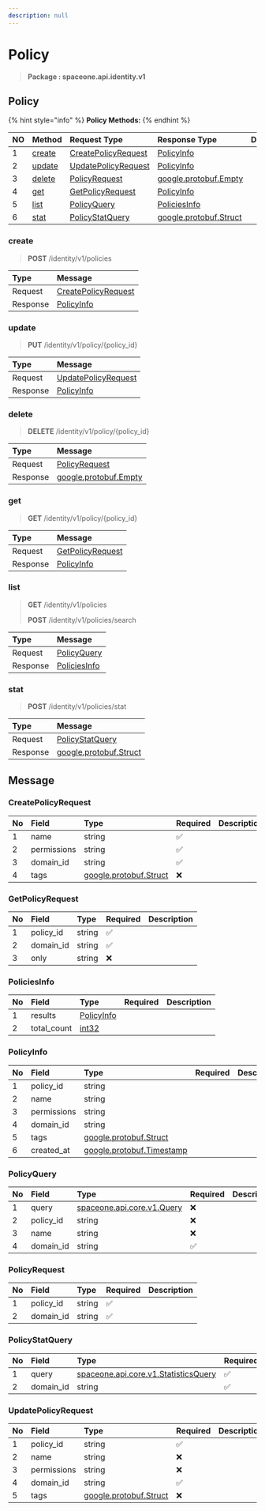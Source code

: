 ```yaml
---
description: null
---
```


# Policy

> **Package : spaceone.api.identity.v1**

## Policy

{% hint style="info" %}
**Policy Methods:**
{% endhint %}

| NO | Method | Request Type | Response Type | Description |
| :--- | :--- | :--- | :--- | :--- |
| 1 | [create](policy.md#create) | [CreatePolicyRequest](policy.md#createpolicyrequest) | [PolicyInfo](policy.md#policyinfo) |  |
| 2 | [update](policy.md#update) | [UpdatePolicyRequest](policy.md#updatepolicyrequest) | [PolicyInfo](policy.md#policyinfo) |  |
| 3 | [delete](policy.md#delete) | [PolicyRequest](policy.md#policyrequest) | [google.protobuf.Empty](https://github.com/protocolbuffers/protobuf/blob/master/src/google/protobuf/empty.proto) |  |
| 4 | [get](policy.md#get) | [GetPolicyRequest](policy.md#getpolicyrequest) | [PolicyInfo](policy.md#policyinfo) |  |
| 5 | [list](policy.md#list) | [PolicyQuery](policy.md#policyquery) | [PoliciesInfo](policy.md#policiesinfo) |  |
| 6 | [stat](policy.md#stat) | [PolicyStatQuery](policy.md#policystatquery) | [google.protobuf.Struct](https://github.com/protocolbuffers/protobuf/blob/master/src/google/protobuf/struct.proto) |  |

### create

> **POST** /identity/v1/policies

| Type | Message |
| :--- | :--- |
| Request | [CreatePolicyRequest](policy.md#createpolicyrequest) |
| Response | [PolicyInfo](policy.md#policyinfo) |

### update

> **PUT** /identity/v1/policy/{policy\_id}

| Type | Message |
| :--- | :--- |
| Request | [UpdatePolicyRequest](policy.md#updatepolicyrequest) |
| Response | [PolicyInfo](policy.md#policyinfo) |

### delete

> **DELETE** /identity/v1/policy/{policy\_id}

| Type | Message |
| :--- | :--- |
| Request | [PolicyRequest](policy.md#policyrequest) |
| Response | [google.protobuf.Empty](https://github.com/protocolbuffers/protobuf/blob/master/src/google/protobuf/empty.proto) |

### get

> **GET** /identity/v1/policy/{policy\_id}

| Type | Message |
| :--- | :--- |
| Request | [GetPolicyRequest](policy.md#getpolicyrequest) |
| Response | [PolicyInfo](policy.md#policyinfo) |

### list

> **GET** /identity/v1/policies
>
> **POST** /identity/v1/policies/search

| Type | Message |
| :--- | :--- |
| Request | [PolicyQuery](policy.md#policyquery) |
| Response | [PoliciesInfo](policy.md#policiesinfo) |

### stat

> **POST** /identity/v1/policies/stat

| Type | Message |
| :--- | :--- |
| Request | [PolicyStatQuery](policy.md#policystatquery) |
| Response | [google.protobuf.Struct](https://github.com/protocolbuffers/protobuf/blob/master/src/google/protobuf/struct.proto) |

## Message

### CreatePolicyRequest

| No | Field | Type | Required | Description |
| :--- | :--- | :--- | :--- | :--- |
| 1 | name | string | ✅ |  |
| 2 | permissions | string | ✅ |  |
| 3 | domain\_id | string | ✅ |  |
| 4 | tags | [google.protobuf.Struct](https://github.com/protocolbuffers/protobuf/blob/master/src/google/protobuf/struct.proto) | ❌ |  |

### GetPolicyRequest

| No | Field | Type | Required | Description |
| :--- | :--- | :--- | :--- | :--- |
| 1 | policy\_id | string | ✅ |  |
| 2 | domain\_id | string | ✅ |  |
| 3 | only | string | ❌ |  |

### PoliciesInfo

| No | Field | Type | Required | Description |
| :--- | :--- | :--- | :--- | :--- |
| 1 | results | [PolicyInfo](policy.md#policyinfo) |  |  |
| 2 | total\_count | [int32](https://github.com/protocolbuffers/protobuf/blob/master/src/google/protobuf/type.proto) |  |  |

### PolicyInfo

| No | Field | Type | Required | Description |
| :--- | :--- | :--- | :--- | :--- |
| 1 | policy\_id | string |  |  |
| 2 | name | string |  |  |
| 3 | permissions | string |  |  |
| 4 | domain\_id | string |  |  |
| 5 | tags | [google.protobuf.Struct](https://github.com/protocolbuffers/protobuf/blob/master/src/google/protobuf/struct.proto) |  |  |
| 6 | created\_at | [google.protobuf.Timestamp](https://github.com/protocolbuffers/protobuf/blob/master/src/google/protobuf/timestamp.proto) |  |  |

### PolicyQuery

| No | Field | Type | Required | Description |
| :--- | :--- | :--- | :--- | :--- |
| 1 | query | [spaceone.api.core.v1.Query](https://spaceone-dev.gitbook.io/api-reference/common-v1/search-query) | ❌ |  |
| 2 | policy\_id | string | ❌ |  |
| 3 | name | string | ❌ |  |
| 4 | domain\_id | string | ✅ |  |

### PolicyRequest

| No | Field | Type | Required | Description |
| :--- | :--- | :--- | :--- | :--- |
| 1 | policy\_id | string | ✅ |  |
| 2 | domain\_id | string | ✅ |  |

### PolicyStatQuery

| No | Field | Type | Required | Description |
| :--- | :--- | :--- | :--- | :--- |
| 1 | query | [spaceone.api.core.v1.StatisticsQuery](https://spaceone-dev.gitbook.io/api-reference/common-v1/statistics-query) | ✅ |  |
| 2 | domain\_id | string | ✅ |  |

### UpdatePolicyRequest

| No | Field | Type | Required | Description |
| :--- | :--- | :--- | :--- | :--- |
| 1 | policy\_id | string | ✅ |  |
| 2 | name | string | ❌ |  |
| 3 | permissions | string | ❌ |  |
| 4 | domain\_id | string | ✅ |  |
| 5 | tags | [google.protobuf.Struct](https://github.com/protocolbuffers/protobuf/blob/master/src/google/protobuf/struct.proto) | ❌ |  |

